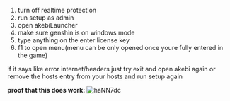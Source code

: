 1. turn off realtime protection
2. run setup as admin
3. open akebiLauncher
4. make sure genshin is on windows mode
5. type anything on the enter license key
6. f1 to open menu(menu can be only opened once youre fully entered in the game)

if it says like error internet/headers just try exit and open akebi again or remove the hosts entry from your hosts and run setup again

**proof that this does work:**
![haNN7dc](https://github.com/0xCiel/Akebi-crack/assets/89581874/17794eb8-b266-4d91-8eeb-45e5c478e0f9)
